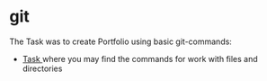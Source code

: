 # git
The Task was to create Portfolio using basic git-commands:
 <ul>
<li>  <a href=""> Task </a> where you may find the commands for work with files and directories </li>
 </ul>

